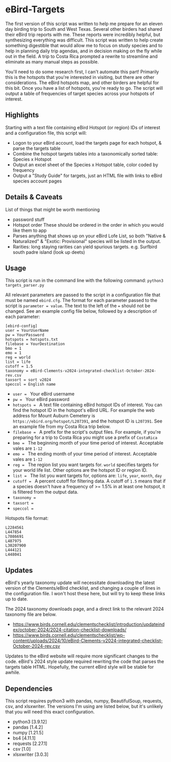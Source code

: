 # eBird-Targets
The first version of this script was written to help me prepare for an eleven day birding trip to South and West Texas. Several other birders had shared their eBird trip reports with me. These reports were incredibly helpful, but synthesizing everything was difficult. This script was written to help create something digestible that would allow me to focus on study species and to help in planning daily trip agendas, and in decision making on the fly while out in the field. A trip to Costa Rica prompted a rewrite to streamline and eliminate as many manual steps as possible.

You'll need to do some research first, I can't automate this part! Primarily this is the hotspots that you're interested in visiting, but there are other considerations. The eBird hotspots map, and other birders are helpful for this bit. Once you have a list of hotspots, you're ready to go. The script will output a table of frequencies of target species across your hotspots of interest.

## Highlights
Starting with a text file containing eBird Hotspot (or region) IDs of interest and a configuration file, this script will: 
- Logon to your eBird account, load the targets page for each hotspot, & parse the targets table
- Combine the hotspot targets tables into a taxonomically sorted table: Species x Hotspot
- Output an excel sheet of the Species x Hotspot table, color coded by frequency
- Output a "Study Guide" for targets, just an HTML file with links to eBird species account pages

## Details & Caveats
List of things that might be worth mentioning
- password stuff
- Hotspot order These should be ordered in the order in which you would like them to app
- Parses anything that shows up on your eBird Lofe List, so both "Native & Naturalized" & 
"Exotic: Provisional" species will be listed in the output.
- Rarities: long staying rarities can yield spurious targets. e.g. Surfbird south padre island (look up deets)

## Usage
This script is run in the command line with the following command:
```python3 targets_parser.py```

All relevant parameters are passed to the script in a configuration file that must be named ```ebird.cfg```. The format for each parameter passed to the script is ```parameter = value```. The text to the left of the ```=``` should not be changed. See an example config file below, followed by a description of each parameter:

```
[ebird-config]
user = YourUserName
pw = YourPassword
hotspots = hotspots.txt
filebase = YourDestination
bmo = 1
emo = 1
reg = world
list = life
cutoff = 1.5
taxonomy = eBird-Clements-v2024-integrated-checklist-October-2024-rev.csv
taxsort = sort v2024
speccol = English name
```

- ```user = ``` Your eBird username
- ```pw = ``` Your eBird password
- ```hotspots = ``` A text file containing eBird hotspot IDs of interest. You can find the hotspot ID in the hotspot's eBird URL. For example the web address for Mount Auburn Cemetery is ```https://ebird.org/hotspot/L207391```, and the hotspot ID is ```L207391```. See an example file from my Costa Rica trip below.
- ```filebase = ``` A prefix for the script's output files. For example, if you're preparing for a trip to Costa Rica you might use a prefix of ```CostaRica```
- ```bmo = ``` The beginning month of your time period of interest. Acceptable vales are ```1-12```
- ```emo = ``` The ending month of your time period of interest. Acceptable vales are ```1-12```
- ```reg = ``` The region list you want targets for. ```world``` specifies targets for your world life list. Other options are the hotspot ID or region ID. 
- ```list = ``` The list you want targets for, options are: ```life```, ```year```, ```month```, ```day```	 
- ```cutoff = ``` A percent cutoff for filtering data. A cutoff of ```1.5``` means that if a species doesn't have a frequency of >= 1.5% in at least one hotspot, it is filtered from the output data.
- ```taxonomy = ```
- ```taxsort = ```
- ```speccol = ```

Hotspots file format:
```
L2284561
L447854
L7086691
L487975
L30207900
L444121
L448041
```

## Updates
eBird's yearly taxonomy update will necessitate downloading the latest version of the Clements/eBird checklist, and changing a couple of lines in the configuration file. I won't host these here, but will try to keep these links up to date. 

The 2024 taxonomy downloads page, and a direct link to the relevant 2024 taxonomy file are below.
- https://www.birds.cornell.edu/clementschecklist/introduction/updateindex/october-2024/2024-citation-checklist-downloads/
- https://www.birds.cornell.edu/clementschecklist/wp-content/uploads/2024/10/eBird-Clements-v2024-integrated-checklist-October-2024-rev.csv

Updates to the eBird website will require more significant changes to the code. eBird's 2024 style update required rewriting the code that parses the targets table HTML. Hopefully, the current eBird style will be stable for awhile.

## Dependencies
This script requires python3 with pandas, numpy, BeautifulSoup, requests, csv, and xlsxwriter. The versions I'm using are listed below, but it's unlikely that you will need this exact configuration.
- python3 [3.9.12]
- pandas [1.4.2]
- numpy [1.21.5]
- bs4 [4.11.1]
- requests [2.27.1]
- csv [1.0]
- xlsxwriter [3.0.3]
